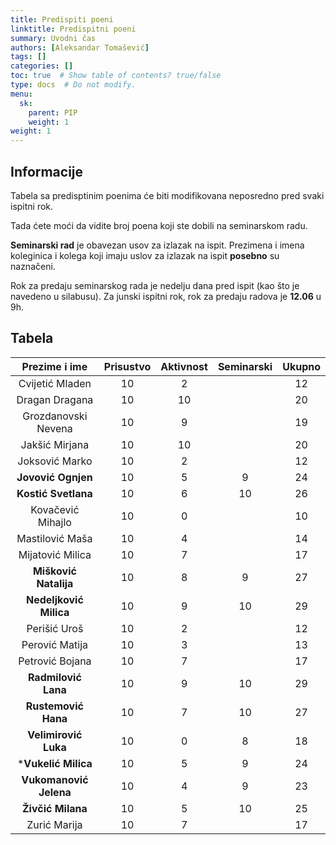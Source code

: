 ```yaml
---
title: Predispiti poeni
linktitle: Predispitni poeni
summary: Uvodni čas
authors: [Aleksandar Tomašević]
tags: []
categories: []
toc: true  # Show table of contents? true/false
type: docs  # Do not modify.
menu:
  sk:
    parent: PIP
    weight: 1
weight: 1
---
```


## Informacije

Tabela sa predisptinim poenima će biti modifikovana neposredno pred svaki ispitni rok.

Tada ćete moći da vidite broj poena koji ste dobili na seminarskom radu.

**Seminarski rad** je obavezan usov za izlazak na ispit. Prezimena i imena koleginica i kolega koji imaju uslov za izlazak na ispit **posebno** su naznačeni.

Rok za predaju seminarskog rada je nedelju dana pred ispit (kao što je navedeno u silabusu). Za junski ispitni rok, rok za predaju radova je **12.06** u 9h.


## Tabela

|    Prezime i ime    | Prisustvo | Aktivnost | Seminarski | Ukupno |
|:-------------------:|:---------:|:---------:|:----------:|:------:|
|   Cvijetić Mladen   |     10    |         2 |            |     12 |
|    Dragan Dragana   |     10    |        10 |            |     20 |
| Grozdanovski Nevena |     10    |         9 |            |     19 |
|    Jakšić Mirjana   |     10    |        10 |            |     20 |
|    Joksović Marko   |     10    |         2 |            |     12 |
|    **Jovović Ognjen**   |     10    |         5 |    9        |     24 |
|   **Kostić Svetlana**   |     10    |         6 |           10 |     26 |
|  Kovačević Mihajlo  |     10    |         0 |            |     10 |
|   Mastilović Maša   |     10    |         4 |            |     14 |
|   Mijatović Milica  |     10    |         7 |            |     17 |
|  **Mišković Natalija**  |     10    |         8 |         9   |     27 |
|  **Nedeljković Milica** |     10    |         9 |        10    |     29 |
|     Perišić Uroš    |     10    |         2 |            |     12 |
|    Perović Matija   |     10    |         3 |            |     13 |
|   Petrović Bojana   |     10    |         7 |            |     17 |
|  **Radmilović Lana**   |     10    |         9 |         10 |     29 |
|   **Rustemović Hana**   |     10    |         7 |         10 |     27 |
|   **Velimirović Luka**  |     10    |         0 |     8       |     18 |
|    ***Vukelić Milica**   |     10    |         5 |         9   |     24 |
|  **Vukomanović Jelena** |     10    |         4 |         9   |     23 |
|    **Živčić Milana**    |     10    |         5 |       10     |     25 |
|     Zurić Marija    |     10    |         7 |            |     17 |